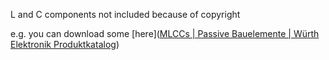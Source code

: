 L and C components not included because of copyright



e.g. you can download some [here]([MLCCs | Passive Bauelemente | Würth Elektronik Produktkatalog](https://www.we-online.com/katalog/de/WCAP-CSRF#/articles/WCAP-CSRF-0402))


